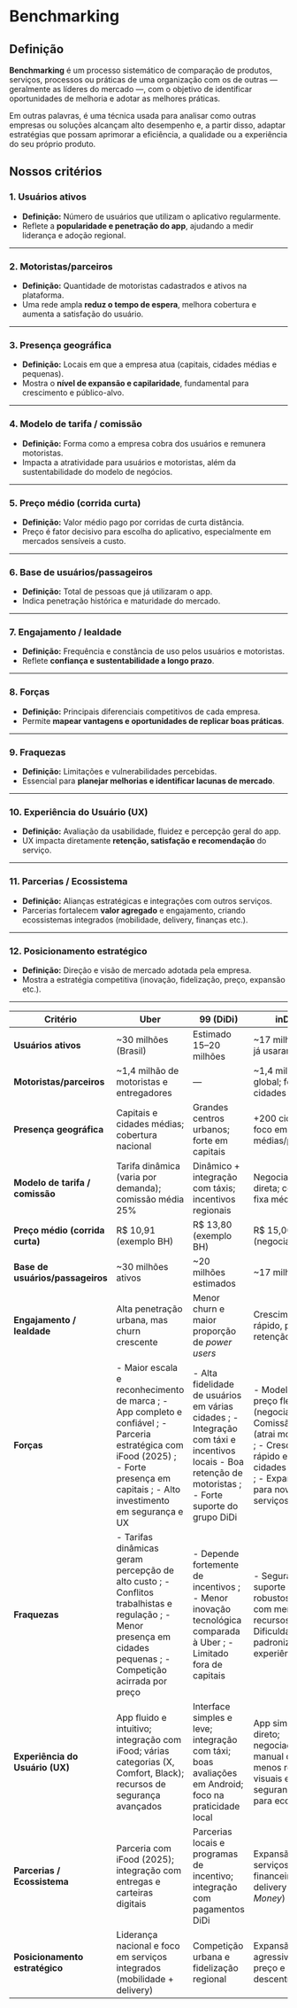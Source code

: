 #  Benchmarking 
## Definição
**Benchmarking** é um processo sistemático de comparação de produtos, serviços, processos ou práticas de uma organização com os de outras — geralmente as líderes do mercado —, com o objetivo de identificar oportunidades de melhoria e adotar as melhores práticas.

Em outras palavras, é uma técnica usada para analisar como outras empresas ou soluções alcançam alto desempenho e, a partir disso, adaptar estratégias que possam aprimorar a eficiência, a qualidade ou a experiência do seu próprio produto.

## Nossos critérios

### 1. Usuários ativos
- **Definição:** Número de usuários que utilizam o aplicativo regularmente.
-  Reflete a **popularidade e penetração do app**, ajudando a medir liderança e adoção regional.
  
---

### 2.  Motoristas/parceiros
- **Definição:** Quantidade de motoristas cadastrados e ativos na plataforma.
- Uma rede ampla **reduz o tempo de espera**, melhora cobertura e aumenta a satisfação do usuário.

---

### 3.  Presença geográfica
- **Definição:** Locais em que a empresa atua (capitais, cidades médias e pequenas).
-  Mostra o **nível de expansão e capilaridade**, fundamental para crescimento e público-alvo.

---

### 4.  Modelo de tarifa / comissão
- **Definição:** Forma como a empresa cobra dos usuários e remunera motoristas.
-  Impacta a atratividade para usuários e motoristas, além da sustentabilidade do modelo de negócios.

---

### 5. Preço médio (corrida curta)
- **Definição:** Valor médio pago por corridas de curta distância.
- Preço é fator decisivo para escolha do aplicativo, especialmente em mercados sensíveis a custo.

---

### 6.  Base de usuários/passageiros
- **Definição:** Total de pessoas que já utilizaram o app.
- Indica penetração histórica e maturidade do mercado.

---

### 7.  Engajamento / lealdade
- **Definição:** Frequência e constância de uso pelos usuários e motoristas.
-  Reflete **confiança e sustentabilidade a longo prazo**.

---

### 8.  Forças
- **Definição:** Principais diferenciais competitivos de cada empresa.
-  Permite **mapear vantagens e oportunidades de replicar boas práticas**.

---

### 9.  Fraquezas
- **Definição:** Limitações e vulnerabilidades percebidas.
-  Essencial para **planejar melhorias e identificar lacunas de mercado**.

---

### 10.  Experiência do Usuário (UX)
- **Definição:** Avaliação da usabilidade, fluidez e percepção geral do app.
-  UX impacta diretamente **retenção, satisfação e recomendação** do serviço.

---

### 11.  Parcerias / Ecossistema
- **Definição:** Alianças estratégicas e integrações com outros serviços.
-  Parcerias fortalecem **valor agregado** e engajamento, criando ecossistemas integrados (mobilidade, delivery, finanças etc.).

---

### 12.  Posicionamento estratégico
- **Definição:** Direção e visão de mercado adotada pela empresa.
-  Mostra a estratégia competitiva (inovação, fidelização, preço, expansão etc.).

---


| **Critério** | **Uber** | **99 (DiDi)** | **inDrive** |
|---------------|-----------|----------------|--------------|
| **Usuários ativos** | ~30 milhões (Brasil) | Estimado 15–20 milhões | ~17 milhões que já usaram o app |
| **Motoristas/parceiros** | ~1,4 milhão de motoristas e entregadores | — | ~1,4 milhão global; foco em cidades médias |
| **Presença geográfica** | Capitais e cidades médias; cobertura nacional | Grandes centros urbanos; forte em capitais | +200 cidades; foco em cidades médias/pequenas |
| **Modelo de tarifa / comissão** | Tarifa dinâmica (varia por demanda); comissão média 25% | Dinâmico + integração com táxis; incentivos regionais | Negociação direta; comissão fixa média ~10% |
| **Preço médio (corrida curta)** | R$ 10,91 (exemplo BH) | R$ 13,80 (exemplo BH) | R$ 15,00 (negociado) |
| **Base de usuários/passageiros** | ~30 milhões ativos | ~20 milhões estimados | ~17 milhões |
| **Engajamento / lealdade** | Alta penetração urbana, mas churn crescente | Menor churn e maior proporção de *power users* | Crescimento rápido, porém retenção menor |
| **Forças** | - Maior escala e reconhecimento de marca  ; - App completo e confiável  ; - Parceria estratégica com iFood (2025)  ; - Forte presença em capitais  ; - Alto investimento em segurança e UX | - Alta fidelidade de usuários em várias cidades  ; - Integração com táxi e incentivos locais   - Boa retenção de motoristas  ; - Forte suporte do grupo DiDi | - Modelo de preço flexível (negociação)  ; - Comissão menor (atrai motoristas)  ; - Crescimento rápido em cidades menores  ; - Expansão para novos serviços |
| **Fraquezas** | - Tarifas dinâmicas geram percepção de alto custo ; - Conflitos trabalhistas e regulação  ; - Menor presença em cidades pequenas  ; - Competição acirrada por preço | - Depende fortemente de incentivos  ; - Menor inovação tecnológica comparada à Uber  ; - Limitado fora de capitais | - Segurança e suporte menos robustos  ; - App com menos recursos  ; - Dificuldade de padronizar experiência |
| **Experiência do Usuário (UX)** | App fluido e intuitivo; integração com iFood; várias categorias (X, Comfort, Black); recursos de segurança avançados | Interface simples e leve; integração com táxi; boas avaliações em Android; foco na praticidade local | App simples e direto; negociação manual de preço; menos recursos visuais e segurança; ideal para economia |
| **Parcerias / Ecossistema** | Parceria com iFood (2025); integração com entregas e carteiras digitais | Parcerias locais e programas de incentivo; integração com pagamentos DiDi | Expansão para serviços financeiros e delivery (*InDrive Money*) |
| **Posicionamento estratégico** | Liderança nacional e foco em serviços integrados (mobilidade + delivery) | Competição urbana e fidelização regional | Expansão agressiva por preço e descentralização |


